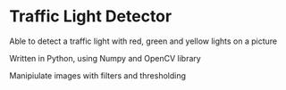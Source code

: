 # Traffic Light Detector
Able to  detect a traffic light with red, green and yellow lights on a picture

 Written in Python, using Numpy and OpenCV library
 
 Manipiulate images with filters and thresholding
